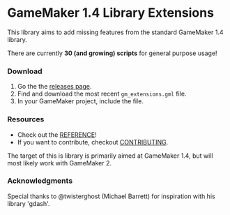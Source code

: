 # GameMaker 1.4 Library Extensions
This library aims to add missing features from the standard GameMaker 1.4 library.

There are currently **30 (and growing) scripts** for general purpose usage!

### Download
1. Go the the [releases page](https://github.com/vladdeSV/gm_extensions/releases).
1. Find and download the most recent `gm_extensions.gml` file.
1. In your GameMaker project, include the file.

### Resources
* Check out the [REFERENCE](REFERENCE.md)!
* If you want to contribute, checkout [CONTRIBUTING](CONTRIBUTING.md).

The target of this is library is primarily aimed at GameMaker 1.4, but will most likely work with GameMaker 2.

### Acknowledgments
Special thanks to @twisterghost (Michael Barrett) for inspiration with his library 'gdash'.

